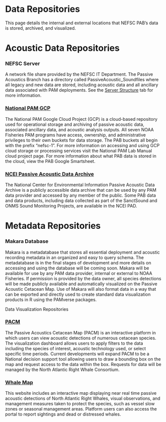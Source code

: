 # Data Repositories

This page details the internal and external locations that NEFSC PAB’s data is stored, archived, and visualized. 

# Acoustic Data Repositories

### NEFSC Server

A network file share provided by the NEFSC IT Department. The Passive Acoustics Branch has a directory called PassiveAcoustic\_Soundfiles where all legacy and new data are stored, including acoustic data and all ancillary data associated with PAM deployments. See the [Server Structure](https://docs.google.com/document/d/1VxZ9pT2j1ylzHbp2VbaZNV3WVEpuYS_ZFzozmT1G850/edit?tab=t.0#heading=h.osvr2zx5u0le) tab for more information.

### [National PAM GCP](https://console.cloud.google.com/storage/browser?forceOnBucketsSortingFiltering=true&cloudshell=true&project=ggn-nmfs-pamdata-prod-1&prefix&forceOnObjectsSortingFiltering=false)

The National PAM Google Cloud Project (GCP) is a cloud-based repository used for operational storage and archiving of passive acoustic data, associated ancillary data, and acoustic analysis outputs. All seven NOAA Fisheries PAM programs have access, ownership, and administrative privileges to their own buckets for data storage. The PAB buckets all begin with the prefix “nefsc-1”. For more information on accessing and using GCP cloud storage or processing services visit the National PAM Lab Manual cloud project page. For more information about what PAB data is stored in the cloud, view the PAB Google Smartsheet. 

### [NCEI Passive Acoustic Data Archive](https://www.ncei.noaa.gov/products/passive-acoustic-data)

The National Center for Environmental Information Passive Acoustic Data Archive is a publicly accessible data archive that can be used by any PAM data provider and accessed by any member of the public. Some PAB data and data products, including data collected as part of the SanctSound and ONMS Sound Monitoring Projects, are available in the NCEI PAD. 

# Metadata Repositories

### Makara Database

Makara is a metadatabase that stores all essential deployment and acoustic recording metadata in an organized and easy to query schema. The metadatabase is in the final stages of development and more details on accessing and using the database will be coming soon. Makara will be available for use by any PAM data provider, internal or external to NOAA Fisheries. If permission is provided by the data owner, all species detections will be made publicly available and automatically visualized on the Passive Acoustic Cetacean Map. Use of Makara will also format data in a way that can be exported and directly used to create standard data visualization products in R using the PAMverse packages. 

Data Visualization Repositories

### [PACM](https://apps-nefsc.fisheries.noaa.gov/pacm/#/narw)

The Passive Acoustics Cetacean Map (PACM) is an interactive platform in which users can view acoustic detections of numerous cetacean species. The visualization dashboard allows users to apply filters to the data including the species of interest, acoustic technology used, or select specific time periods. Current developments will expand PACM to be a National decision support tool allowing users to draw a bounding box on the map and request access to the data within the box. Requests for data will be managed by the North Atlantic Right Whale Consortium. 

### [Whale Map](https://whalemap.org/)

This website includes an interactive map displaying near real time passive acoustic detections of North Atlantic Right Whales, visual observations, and management measures taken to protect the species, such as vessel slow zones or seasonal management areas. Platform users can also access the portal to report sightings and dead or distressed whales. 